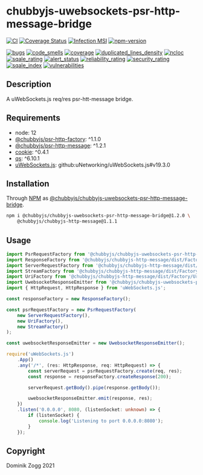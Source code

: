 # chubbyjs-uwebsockets-psr-http-message-bridge

[![CI](https://github.com/chubbyjs/chubbyjs-uwebsockets-psr-http-message-bridge/workflows/CI/badge.svg?branch=master)](https://github.com/chubbyjs/chubbyjs-uwebsockets-psr-http-message-bridge/actions?query=workflow%3ACI)
[![Coverage Status](https://coveralls.io/repos/github/chubbyjs/chubbyjs-uwebsockets-psr-http-message-bridge/badge.svg?branch=master)](https://coveralls.io/github/chubbyjs/chubbyjs-uwebsockets-psr-http-message-bridge?branch=master)
[![Infection MSI](https://badge.stryker-mutator.io/github.com/chubbyjs/chubbyjs-uwebsockets-psr-http-message-bridge/master)](https://dashboard.stryker-mutator.io/reports/github.com/chubbyjs/chubbyjs-uwebsockets-psr-http-message-bridge/master)
[![npm-version](https://img.shields.io/npm/v/@chubbyjs/chubbyjs-uwebsockets-psr-http-message-bridge.svg)](https://www.npmjs.com/package/@chubbyjs/chubbyjs-uwebsockets-psr-http-message-bridge)

[![bugs](https://sonarcloud.io/api/project_badges/measure?project=chubbyjs_chubbyjs-uwebsockets-psr-http-message-bridge&metric=bugs)](https://sonarcloud.io/dashboard?id=chubbyjs_chubbyjs-uwebsockets-psr-http-message-bridge)
[![code_smells](https://sonarcloud.io/api/project_badges/measure?project=chubbyjs_chubbyjs-uwebsockets-psr-http-message-bridge&metric=code_smells)](https://sonarcloud.io/dashboard?id=chubbyjs_chubbyjs-uwebsockets-psr-http-message-bridge)
[![coverage](https://sonarcloud.io/api/project_badges/measure?project=chubbyjs_chubbyjs-uwebsockets-psr-http-message-bridge&metric=coverage)](https://sonarcloud.io/dashboard?id=chubbyjs_chubbyjs-uwebsockets-psr-http-message-bridge)
[![duplicated_lines_density](https://sonarcloud.io/api/project_badges/measure?project=chubbyjs_chubbyjs-uwebsockets-psr-http-message-bridge&metric=duplicated_lines_density)](https://sonarcloud.io/dashboard?id=chubbyjs_chubbyjs-uwebsockets-psr-http-message-bridge)
[![ncloc](https://sonarcloud.io/api/project_badges/measure?project=chubbyjs_chubbyjs-uwebsockets-psr-http-message-bridge&metric=ncloc)](https://sonarcloud.io/dashboard?id=chubbyjs_chubbyjs-uwebsockets-psr-http-message-bridge)
[![sqale_rating](https://sonarcloud.io/api/project_badges/measure?project=chubbyjs_chubbyjs-uwebsockets-psr-http-message-bridge&metric=sqale_rating)](https://sonarcloud.io/dashboard?id=chubbyjs_chubbyjs-uwebsockets-psr-http-message-bridge)
[![alert_status](https://sonarcloud.io/api/project_badges/measure?project=chubbyjs_chubbyjs-uwebsockets-psr-http-message-bridge&metric=alert_status)](https://sonarcloud.io/dashboard?id=chubbyjs_chubbyjs-uwebsockets-psr-http-message-bridge)
[![reliability_rating](https://sonarcloud.io/api/project_badges/measure?project=chubbyjs_chubbyjs-uwebsockets-psr-http-message-bridge&metric=reliability_rating)](https://sonarcloud.io/dashboard?id=chubbyjs_chubbyjs-uwebsockets-psr-http-message-bridge)
[![security_rating](https://sonarcloud.io/api/project_badges/measure?project=chubbyjs_chubbyjs-uwebsockets-psr-http-message-bridge&metric=security_rating)](https://sonarcloud.io/dashboard?id=chubbyjs_chubbyjs-uwebsockets-psr-http-message-bridge)
[![sqale_index](https://sonarcloud.io/api/project_badges/measure?project=chubbyjs_chubbyjs-uwebsockets-psr-http-message-bridge&metric=sqale_index)](https://sonarcloud.io/dashboard?id=chubbyjs_chubbyjs-uwebsockets-psr-http-message-bridge)
[![vulnerabilities](https://sonarcloud.io/api/project_badges/measure?project=chubbyjs_chubbyjs-uwebsockets-psr-http-message-bridge&metric=vulnerabilities)](https://sonarcloud.io/dashboard?id=chubbyjs_chubbyjs-uwebsockets-psr-http-message-bridge)

## Description

A uWebSockets.js req/res psr-htt-message bridge.

## Requirements

 * node: 12
 * [@chubbyjs/psr-http-factory][2]: ^1.1.0
 * [@chubbyjs/psr-http-message][3]: ^1.2.1
 * [cookie][4]: ^0.4.1
 * [qs][5]: ^6.10.1
 * [uWebSockets.js][6]: github:uNetworking/uWebSockets.js#v19.3.0

## Installation

Through [NPM](https://www.npmjs.com) as [@chubbyjs/chubbyjs-uwebsockets-psr-http-message-bridge][1].

```sh
npm i @chubbyjs/chubbyjs-uwebsockets-psr-http-message-bridge@1.2.0 \
    @chubbyjs/chubbyjs-http-message@1.1.1
```

## Usage

```ts
import PsrRequestFactory from '@chubbyjs/chubbyjs-uwebsockets-psr-http-message-bridge/dist/PsrRequestFactory';
import ResponseFactory from '@chubbyjs/chubbyjs-http-message/dist/Factory/ResponseFactory';
import ServerRequestFactory from '@chubbyjs/chubbyjs-http-message/dist/Factory/ServerRequestFactory';
import StreamFactory from '@chubbyjs/chubbyjs-http-message/dist/Factory/StreamFactory';
import UriFactory from '@chubbyjs/chubbyjs-http-message/dist/Factory/UriFactory';
import UwebsocketResponseEmitter from '@chubbyjs/chubbyjs-uwebsockets-psr-http-message-bridge/dist/UwebsocketResponseEmitter';
import { HttpRequest, HttpResponse } from 'uWebSockets.js';

const responseFactory = new ResponseFactory();

const psrRequestFactory = new PsrRequestFactory(
    new ServerRequestFactory(),
    new UriFactory(),
    new StreamFactory()
);

const uwebsocketResponseEmitter = new UwebsocketResponseEmitter();

require('uWebSockets.js')
    .App()
    .any('/*', (res: HttpResponse, req: HttpRequest) => {
        const serverRequest = psrRequestFactory.create(req, res);
        const response = responseFactory.createResponse(200);

        serverRequest.getBody().pipe(response.getBody());

        uwebsocketResponseEmitter.emit(response, res);
    })
    .listen('0.0.0.0', 8080, (listenSocket: unknown) => {
        if (listenSocket) {
            console.log('Listening to port 0.0.0.0:8080');
        }
    });
```

## Copyright

Dominik Zogg 2021

[1]: https://www.npmjs.com/package/@chubbyjs/chubbyjs-uwebsockets-psr-http-message-bridge

[2]: https://www.npmjs.com/package/@chubbyjs/psr-http-factory
[3]: https://www.npmjs.com/package/@chubbyjs/psr-http-message
[4]: https://www.npmjs.com/package/cookie
[5]: https://www.npmjs.com/package/qs
[6]: https://www.npmjs.com/package/uwebsockets.js
